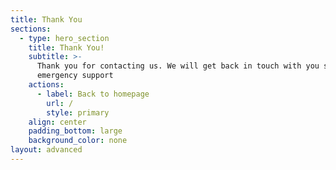 ```yaml
---
title: Thank You
sections:
  - type: hero_section
    title: Thank You!
    subtitle: >-
      Thank you for contacting us. We will get back in touch with you soon.
      emergency support
    actions:
      - label: Back to homepage
        url: /
        style: primary
    align: center
    padding_bottom: large
    background_color: none
layout: advanced
---
```

